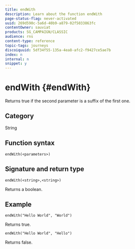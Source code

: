 ```yaml
---
title: endWith
description: Learn about the function endWith
page-status-flag: never-activated
uuid: 269d590c-5a6d-40b9-a879-02f5033863fc
contentOwner: sauviat
products: SG_CAMPAIGN/CLASSIC
audience: rns
content-type: reference
topic-tags: journeys
discoiquuid: 5df34f55-135a-4ea8-afc2-f9427ce5ae7b
index: n
internal: n
snippet: y
---
```


# endWith {#endWith}

Returns true if the second parameter is a suffix of the first one.

## Category

String

## Function syntax

`endWith(<parameters>)`

## Signature and return type

`endWith(<string>,<string>)`

Returns a boolean.

## Example

`endWith("Hello World", "World")`

Returns true.

`endWith("Hello World", "Hello")`

Returns false.
